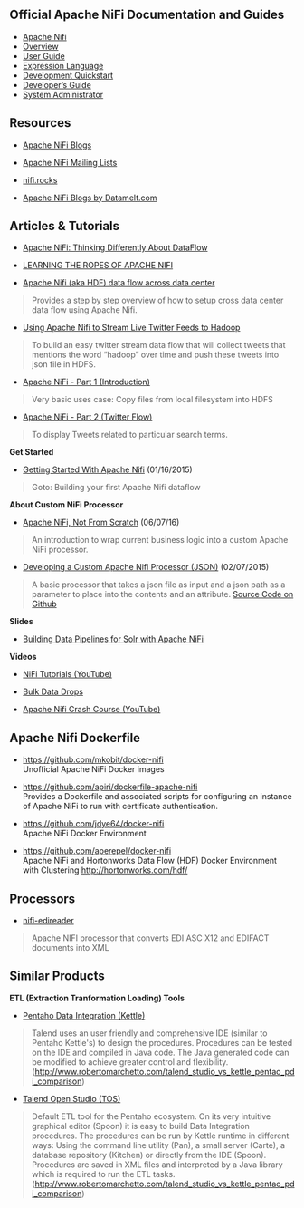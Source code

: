 ## Official Apache NiFi Documentation and Guides
- [Apache Nifi](https://nifi.apache.org/)
- [Overview](https://nifi.apache.org/docs.html)
- [User Guide](https://nifi.apache.org/docs/nifi-docs/html/user-guide.html)
- [Expression Language](https://nifi.apache.org/docs/nifi-docs/html/expression-language-guide.html)
- [Development Quickstart](https://nifi.apache.org/quickstart.html)
- [Developer’s Guide](https://nifi.apache.org/developer-guide.html)
- [System Administrator](https://nifi.apache.org/docs/nifi-docs/html/administration-guide.html)


## Resources
- [Apache NiFi Blogs](https://blogs.apache.org/nifi/)

- [Apache NiFi Mailing Lists](http://nifi.apache.org/mailing_lists.html)

- [nifi.rocks](http://www.nifi.rocks)

- [Apache NiFi Blogs by Datamelt.com](http://datamelt.weebly.com/blog/category/apache-nifi)


## Articles & Tutorials
- [Apache NiFi: Thinking Differently About DataFlow](https://blogs.apache.org/nifi/entry/basic_dataflow_design)

- [LEARNING THE ROPES OF APACHE NIFI](http://hortonworks.com/hadoop-tutorial/learning-ropes-apache-nifi/)

- [Apache Nifi (aka HDF) data flow across data center](http://blog.bikashagrawal.com.np/2016/01/29/apache-nifi-aka-hdf-data-flow-across-data-center/)
> Provides a step by step overview of how to setup cross data center data flow using Apache Nifi.

- [Using Apache Nifi to Stream Live Twitter Feeds to Hadoop](https://nedsblog.com/2015/09/02/using-apache-nifi-to-stream-live-twitter-feeds-to-hadoop/)
> To build an easy twitter stream data flow that will collect tweets that mentions the word “hadoop” over time and push these tweets into json file in HDFS.

- [Apache NiFi - Part 1 (Introduction)](https://www.linkedin.com/pulse/apache-nifi-part-1-introduction-neeraj-sabharwal)
> Very basic uses case: Copy files from local filesystem into HDFS

- [Apache NiFi - Part 2 (Twitter Flow)](https://www.linkedin.com/pulse/apache-nifi-part-2-twitter-flow-neeraj-sabharwal)
>To display Tweets related to particular search terms.

**Get Started**
- [Getting Started With Apache Nifi](http://www.nifi.rocks/getting-started-with-apache-nifi/) (01/16/2015)
> Goto: Building your first Apache Nifi dataflow

**About Custom NiFi Processor**
- [Apache NiFi, Not From Scratch](https://dzone.com/articles/apache-nifi-not-from-scratch) (06/07/16)
> An introduction to wrap current business logic into a custom Apache NiFi processor.
- [Developing a Custom Apache Nifi Processor (JSON)](http://www.nifi.rocks/developing-a-custom-apache-nifi-processor-json/) (02/07/2015)
> A basic processor that takes a json file as input and a json path as a parameter to place into the contents and an attribute. [Source Code on Github](https://github.com/pcgrenier/nifi-examples)

**Slides**
- [Building Data Pipelines for Solr with Apache NiFi](http://www.slideshare.net/BryanBende/building-data-pipelines-for-solr-with-apache-nifi)

**Videos**
- [NiFi Tutorials (YouTube)](https://www.youtube.com/playlist?list=PLHre9pIBAgc4e-tiq9OIXkWJX8bVXuqlG)

- [Bulk Data Drops](https://www.safaribooksonline.com/library/view/analytic-data-storage/9781771375214/part24.html)

- [Apache Nifi Crash Course (YouTube)](https://www.youtube.com/watch?v=Q8SEFERMGOI)


## Apache Nifi Dockerfile
- https://github.com/mkobit/docker-nifi  
Unofficial Apache NiFi Docker images

- https://github.com/apiri/dockerfile-apache-nifi  
Provides a Dockerfile and associated scripts for configuring an instance of Apache NiFi to run with certificate authentication.

- https://github.com/jdye64/docker-nifi  
Apache NiFi Docker Environment

- https://github.com/aperepel/docker-nifi  
Apache NiFi and Hortonworks Data Flow (HDF) Docker Environment with Clustering http://hortonworks.com/hdf/


## Processors
- [nifi-edireader](https://github.com/mrcsparker/nifi-edireader-bundle)
> Apache NIFI processor that converts EDI ASC X12 and EDIFACT documents into XML


## Similar Products
**ETL (Extraction Tranformation Loading) Tools**
- [Pentaho Data Integration (Kettle)](http://www.pentaho.com/product/data-integration)
> Talend uses an user friendly and comprehensive IDE (similar to Pentaho Kettle's) to design the procedures. Procedures can be tested on the IDE and compiled in Java code. The Java generated code can be modified to achieve greater control and flexibility. (http://www.robertomarchetto.com/talend_studio_vs_kettle_pentao_pdi_comparison)

- [Talend Open Studio (TOS)](http://www.talend.com/products/data-integration)
> Default ETL tool for the Pentaho ecosystem. On its very intuitive graphical editor (Spoon) it is easy to build Data Integration procedures. The procedures can be run by Kettle runtime in different ways: Using the command line utility (Pan), a small server (Carte), a database repository (Kitchen) or directly from the IDE (Spoon). Procedures are saved in XML files and interpreted by a Java library which is required to run the ETL tasks. (http://www.robertomarchetto.com/talend_studio_vs_kettle_pentao_pdi_comparison)
